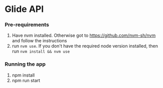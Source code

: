 # Glide API

### Pre-requirements

1. Have nvm installed. Otherwise got to https://github.com/nvm-sh/nvm and follow the instructions
2. run `nvm use`. If you don't have the required node version installed, then run `nvm install && nvm use`

### Running the app

1. npm install
2. npm run start
